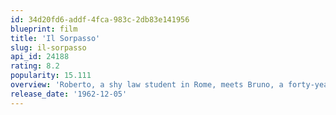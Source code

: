 ```yaml
---
id: 34d20fd6-addf-4fca-983c-2db83e141956
blueprint: film
title: 'Il Sorpasso'
slug: il-sorpasso
api_id: 24188
rating: 8.2
popularity: 15.111
overview: 'Roberto, a shy law student in Rome, meets Bruno, a forty-year-old exuberant, capricious man, who takes him for a drive through the Roman and Tuscany countries in the summer. When their journey starts to blend into their daily lives though, the pair’s newfound friendship is tested.'
release_date: '1962-12-05'
---
```

